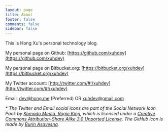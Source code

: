 ```yaml
---
layout: page
title: About
footer: false
comments: false
sidebar: false
---
```


This is Hong Xu's personal technology blog.

My personal page on Github: [https://github.com/xuhdev](https://github.com/xuhdev)

My personal page on Bitbucket.org: [https://bitbucket.org/xuhdev](https://bitbucket.org/xuhdev)

My Twitter account: [http://twitter.com/#!/xuhdev](http://twitter.com/#!/xuhdev)


Email: [dev@hong.me](mailto:dev@hong.me "Hong Xu <dev@hong.me>") (Preferred) OR [xuhdev@gmail.com](mailto:xuhdev@gmail.com "Hong Xu <xuhdev@gmail.com>")


_* The Twitter and Email social icons are part of the Social Network Icon Pack
by [Komodo Media, Rogie King](http://komodomedia.com/), which is licensed under
a
[Creative Commons Attribution-Share Alike 3.0 Unported License](http://creativecommons.org/licenses/by-sa/3.0/).
The GitHub icon is made by [Burin Asavesna](http://helloburin.com/)._

